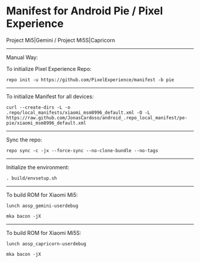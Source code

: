 Manifest for Android Pie / Pixel Experience
====================================
Project Mi5|Gemini / Project Mi5S|Capricorn

---

Manual Way:

To initialize Pixel Experience Repo:

    repo init -u https://github.com/PixelExperience/manifest -b pie

---

To initialize Manifest for all devices:

    curl --create-dirs -L -o .repo/local_manifests/xiaomi_msm8996_default.xml -O -L https://raw.github.com/JonasCardoso/android_.repo_local_manifest/pe-pie/xiaomi_msm8996_default.xml

---

Sync the repo:

    repo sync -c -jx --force-sync --no-clone-bundle --no-tags

---

Initialize the environment:

    . build/envsetup.sh

---

To build ROM for Xiaomi Mi5:

    lunch aosp_gemini-userdebug

    mka bacon -jX

---

To build ROM for Xiaomi Mi5S:

    lunch aosp_capricorn-userdebug

    mka bacon -jX